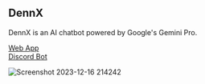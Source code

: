 ## DennX

DennX is an AI chatbot powered by Google's Gemini Pro.

[Web App](https://dennx.sinnedpenguin.me/)<br>
[Discord Bot](https://github.com/sinnedpenguin/dennx-discord)

![Screenshot 2023-12-16 214242](https://github.com/sinnedpenguin/dennx/assets/133164950/169006a2-bcb6-4639-ba38-c6621a8831a5)
